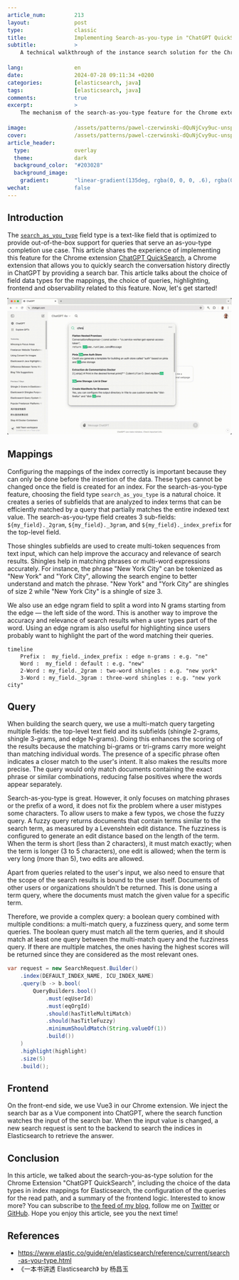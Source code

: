 ```yaml
---
article_num:         213
layout:              post
type:                classic
title:               Implementing Search-as-you-type in "ChatGPT QuickSearch"
subtitle:            >
    A technical walkthrough of the instance search solution for the Chrome extension "ChatGPT QuickSearch"

lang:                en
date:                2024-07-28 09:11:34 +0200
categories:          [elasticsearch, java]
tags:                [elasticsearch, java]
comments:            true
excerpt:             >
    The mechanism of the search-as-you-type feature for the Chrome extension "ChatGPT QuickSearch".

image:               /assets/patterns/pawel-czerwinski-dQuNjCvy9uc-unsplash.jpg
cover:               /assets/patterns/pawel-czerwinski-dQuNjCvy9uc-unsplash.jpg
article_header:
  type:              overlay
  theme:             dark
  background_color:  "#203028"
  background_image:
    gradient:        "linear-gradient(135deg, rgba(0, 0, 0, .6), rgba(0, 0, 0, .4))"
wechat:              false
---
```


## Introduction

The [`search_as_you_type`](https://www.elastic.co/guide/en/elasticsearch/reference/current/search-as-you-type.html) field type is a text-like field that is optimized to provide out-of-the-box support for queries that serve an as-you-type completion use case. This article shares the experience of implementing this feature for the Chrome extension [ChatGPT QuickSearch](https://chromewebstore.google.com/detail/chatgpt-quicksearch/jclniokkhcjpgfijopjahldoepdikcko), a Chrome extension that allows you to quickly search the conversation history directly in ChatGPT by providing a search bar. This article talks about the choice of field data types for the mappings, the choice of queries, highlighting, frontend and observability related to this feature. Now, let's get started!

![demo](/assets/20240730-chatsearch-demo.gif)

## Mappings

Configuring the mappings of the index correctly is important because they can only be done before the insertion of the data. These types cannot be changed once the field is created for an index. For the search-as-you-type feature, choosing the field type `search_as_you_type` is a natural choice. It creates a series of subfields that are analyzed to index terms that can be efficiently matched by a query that partially matches the entire indexed text value. The search-as-you-type field creates 3 sub-fields: `${my_field}._2gram`, `${my_field}._3gram`, and `${my_field}._index_prefix` for the top-level field.

Those shingles subfields are used to create multi-token sequences from text input, which can help improve the accuracy and relevance of search results. Shingles help in matching phrases or multi-word expressions accurately. For instance, the phrase "New York City" can be tokenized as "New York" and "York City", allowing the search engine to better understand and match the phrase. "New York" and "York City" are shingles of size 2 while "New York City" is a shingle of size 3.

We also use an edge ngram field to split a word into N grams starting from the edge — the left side of the word. This is another way to improve the accuracy and relevance of search results when a user types part of the word. Using an edge ngram is also useful for highlighting since users probably want to highlight the part of the word matching their queries.

```mermaid
timeline
    Prefix :  my_field._index_prefix : edge n-grams : e.g. "ne"
    Word :  my_field : default : e.g. "new"
    2-Word : my_field._2gram : two-word shingles : e.g. "new york"
    3-Word : my_field._3gram : three-word shingles : e.g. "new york city"
```

## Query

When building the search query, we use a multi-match query targeting multiple fields: the top-level text field and its subfields (shingle 2-grams, shingle 3-grams, and edge N-grams). Doing this enhances the scoring of the results because the matching bi-grams or tri-grams carry more weight than matching individual words. The presence of a specific phrase often indicates a closer match to the user's intent. It also makes the results more precise. The query would only match documents containing the exact phrase or similar combinations, reducing false positives where the words appear separately.

Search-as-you-type is great. However, it only focuses on matching phrases or the prefix of a word, it does not fix the problem where a user mistypes some characters. To allow users to make a few typos, we chose the fuzzy query. A fuzzy query returns documents that contain terms similar to the search term, as measured by a Levenshtein edit distance. The fuzziness is configured to generate an edit distance based on the length of the term. When the term is short (less than 2 characters), it must match exactly; when the term is longer (3 to 5 characters), one edit is allowed; when the term is very long (more than 5), two edits are allowed.

Apart from queries related to the user's input, we also need to ensure that the scope of the search results is bound to the user itself. Documents of other users or organizations shouldn't be returned. This is done using a term query, where the documents must match the given value for a specific term.

Therefore, we provide a complex query: a boolean query combined with multiple conditions: a multi-match query, a fuzziness query, and some term queries. The boolean query must match all the term queries, and it should match at least one query between the multi-match query and the fuzziness query. If there are multiple matches, the ones having the highest scores will be returned since they are considered as the most relevant ones.

```java
var request = new SearchRequest.Builder()
    .index(DEFAULT_INDEX_NAME, ICU_INDEX_NAME)
    .query(b -> b.bool(
        QueryBuilders.bool()
            .must(eqUserId)
            .must(eqOrgId)
            .should(hasTitleMultiMatch)
            .should(hasTitleFuzzy)
            .minimumShouldMatch(String.valueOf(1))
            .build())
    )
    .highlight(highlight)
    .size(5)
    .build();
```

## Frontend

On the front-end side, we use Vue3 in our Chrome extension. We inject the search bar as a Vue component into ChatGPT, where the search function watches the input of the search bar. When the input value is changed, a new search request is sent to the backend to search the indices in Elasticsearch to retrieve the answer.

## Conclusion

In this article, we talked about the search-you-as-type solution for the Chrome Extension "ChatGPT QuickSearch", including the choice of the data types in index mappings for Elasticsearch, the configuration of the queries for the read path, and a summary of the frontend logic. Interested to know more? You can subscribe to [the feed of my blog](/feed.xml), follow me
on [Twitter](https://twitter.com/mincong_h) or
[GitHub](https://github.com/mincong-h/). Hope you enjoy this article, see you the next time!

## References

- <https://www.elastic.co/guide/en/elasticsearch/reference/current/search-as-you-type.html>
- 《一本书讲透 Elasticsearch》 by 杨昌玉